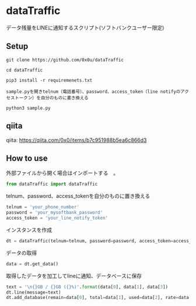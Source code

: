 # dataTraffic
データ残量をLINEに通知するスクリプト(ソフトバンクユーザー限定)
## Setup
```
git clone https://github.com/0x0u/dataTraffic

cd dataTraffic

pip3 install -r requiremenets.txt

sample.pyを開きtelnum（電話番号）、password、access_token（line notifyのアクセストークン）を自分のものに書き換える

python3 sample.py
```
## qiita
qiita: https://qiita.com/0x0/items/b7c951988b5ea6c866d3

## How to use
外部ファイルから開く場合はインポートする　。
```Python
from dataTraffic import dataTraffic
```
telnum、password、access_tokenを自分のものに置き換える  
```Python
telnum = 'your_phone_number'
password = 'your_mysoftbank_password'
access_token = 'your_line_notify_token'
```
インスタンスを作成  
```Python
dt = dataTraffic(telnum=telnum, password=password, access_token=access_token)
```
データの取得  
```Python
data = dt.get_data()
```
取得したデータを加工してlineに通知、データベースに保存  
```Python
text = '\n{}GB / {}GB ({}%)'.format(data[0], data[1], data[3])
dt.line(message=text)
dt.add_database(remain=data[0], total=data[1], used=data[2], rate=data[3])
```
